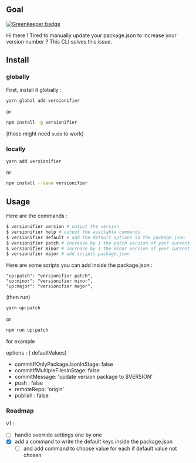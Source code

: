 ## Goal

[![Greenkeeper badge](https://badges.greenkeeper.io/hyphaene-npm/versionifire.svg)](https://greenkeeper.io/)

Hi there !
Tired to manually update your package.json to increase your version number ?
This CLI solves this issue.

## Install

### globally

First, install it globally :

```bash
yarn global add versionifier
```

or

```bash
npm install -g versionifier
```

(those might need `sudo` to work)

### locally

```bash
yarn add versionifier
```

or

```bash
npm install --save versionifier
```

## Usage

Here are the commands :

```bash
$ versionifier version # output the version
$ versionifier help # output the available commands
$ versionifier default # add the default options in the package.json
$ versionifier patch # increase by 1 the patch version of your current package.json
$ versionifier minor # increase by 1 the minor version of your current package.json
$ versionifier major # add scripts package.json
```

Here are some scripts you can add inside the package.json :

```
"up:patch": "versionifier patch",
"up:minor": "versionifier minor",
"up:major": "versionifier major",
```

(then run)

```bash
yarn up:patch
```

or

```bash
npm run up:patch
```

for example

options : ( defaultValues)

-   commitIfOnlyPackageJsonInStage: false
-   commitIfMultipleFilesInStage: false
-   commitMessage: 'update version package to $VERSION'
-   push : false
-   remoteRepo: 'origin'
-   publish : false

### Roadmap

v1 :

-   [ ] handle override settings one by one
-   [x] add a command to write the default keys inside the package.json
    -   [ ] and add command to choose value for each if default value not chosen
